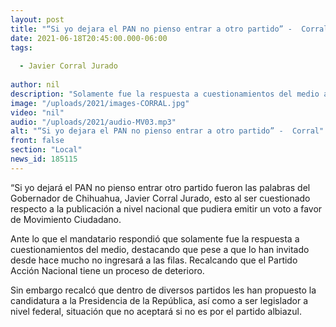 ```yaml
---
layout: post
title: "“Si yo dejara el PAN no pienso entrar a otro partido” -  Corral"
date: 2021-06-18T20:45:00.000-06:00
tags:
  
  - Javier Corral Jurado
  
author: nil
description: "Solamente fue la respuesta a cuestionamientos del medio afirmó el Gobernador."
image: "/uploads/2021/images-CORRAL.jpg"
video: "nil"
audio: "/uploads/2021/audio-MV03.mp3"
alt: "“Si yo dejara el PAN no pienso entrar a otro partido” -  Corral"
front: false
section: "Local"
news_id: 185115
---
```


“Si yo dejará el PAN no pienso entrar otro partido fueron las palabras del Gobernador de Chihuahua, Javier Corral Jurado, esto al ser cuestionado respecto a la publicación a nivel nacional que pudiera emitir un voto a favor de Movimiento Ciudadano.

Ante lo que el mandatario respondió que solamente fue la respuesta a cuestionamientos del medio, destacando que pese a que lo han invitado desde hace mucho no ingresará a las filas. Recalcando que el Partido Acción Nacional tiene un proceso de deterioro.

Sin embargo recalcó que dentro de diversos partidos les han propuesto la candidatura a la Presidencia de la República, así como a ser legislador a nivel federal, situación que no aceptará si no es por el partido albiazul.
